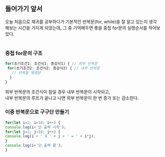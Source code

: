 ## **들어가기 앞서**

오늘 처음으로 재귀를 공부하다가 기본적인 반복문(for, while)을 잘 알고 있는지 생각해보는 시간을 가지게 되었는데, 그 중 기억해두면 좋을 중첩 for문의 실행순서를 적어보았다.
<br></br>
### **중첩 for문의 구조**

```JavaScript
for(초기조건1; 조건식1; 증감식1) { // 외부 반복문
 for(초기조건2; 조건식2; 증감식2) { // 내부 반복문
   // 반복할 명령문
  }
}
```

외부 반복문의 조건식이 참일 경우 내부 반복문이 시작되고,<br>
내부 반복문의 루프가 끝나고 나면 외부 반복문이 한 번 증가 또는 감소한다.

### **이중 반복문으로 구구단 만들기**

```JavaScript
for(let i=2; i<10; i++) {
console.log(i+'단 출력 시작');
for(let j=1; j<10; j++) {
console.log(i + ' X ' + j + ' = ' + i*j);
}
console.log(i+'단 출력 끝');
}
```
